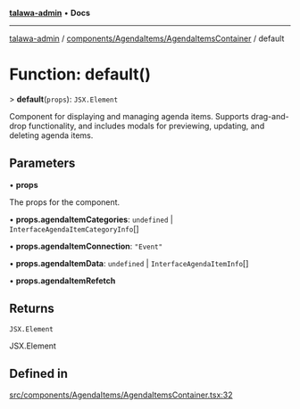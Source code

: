 [**talawa-admin**](../../../../README.md) • **Docs**

***

[talawa-admin](../../../../modules.md) / [components/AgendaItems/AgendaItemsContainer](../README.md) / default

# Function: default()

\> **default**(`props`): `JSX.Element`

Component for displaying and managing agenda items.
Supports drag-and-drop functionality, and includes modals for previewing,
updating, and deleting agenda items.

## Parameters

• **props**

The props for the component.

• **props.agendaItemCategories**: `undefined` \| `InterfaceAgendaItemCategoryInfo`[]

• **props.agendaItemConnection**: `"Event"`

• **props.agendaItemData**: `undefined` \| `InterfaceAgendaItemInfo`[]

• **props.agendaItemRefetch**

## Returns

`JSX.Element`

JSX.Element

## Defined in

[src/components/AgendaItems/AgendaItemsContainer.tsx:32](https://github.com/PalisadoesFoundation/talawa-admin/blob/3f6b41a67c6932f4c0bce6ffb822d4ef12ede8c8/src/components/AgendaItems/AgendaItemsContainer.tsx#L32)
